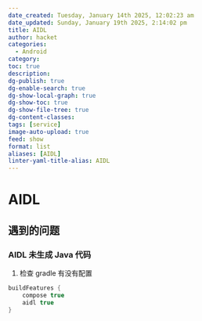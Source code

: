 ```yaml
---
date_created: Tuesday, January 14th 2025, 12:02:23 am
date_updated: Sunday, January 19th 2025, 2:14:02 pm
title: AIDL
author: hacket
categories:
  - Android
category: 
toc: true
description: 
dg-publish: true
dg-enable-search: true
dg-show-local-graph: true
dg-show-toc: true
dg-show-file-tree: true
dg-content-classes: 
tags: [service]
image-auto-upload: true
feed: show
format: list
aliases: [AIDL]
linter-yaml-title-alias: AIDL
---
```


# AIDL

## 遇到的问题

### AIDL 未生成 Java 代码

1. 检查 gradle 有没有配置

```groovy
buildFeatures {
    compose true
    aidl true
}
```
